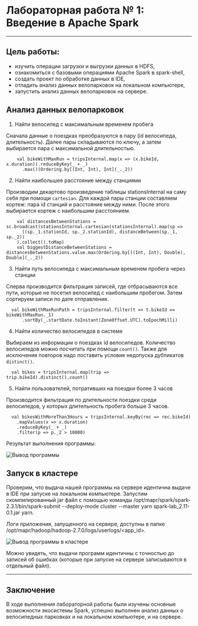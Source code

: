 # Лабораторная работа № 1: Введение в Apache Spark
***

## Цель работы:
* изучить операции загрузки и выгрузки данных в HDFS,
* ознакомиться с базовыми операциями Apache Spark в spark-shell,
* создать проект по обработке данных в IDE,
* отладить анализ данных велопарковок на локальном компьютере,
* запустить анализ данных велопарковок на сервере.


## Анализ данных велопарковок

1. Найти велосипед с максимальным временем пробега

Сначала данные о поездках преобразуются в пару (id велосипеда, длительность).
Далее пары складываются по ключу, а затем выбирается пара с максимальной длительностью.

```
    val bikeWithMaxRun = tripsInternal.map(x => (x.bikeId, x.duration)).reduceByKey(_ + _)
      .max()(Ordering.by[(Int, Int), Int](_._2))
```

2. Найти наибольшее расстояние между станциями

Производим декартово произведение таблицы stationsInternal на саму себя при помощи ```cartesian```. Для каждой пары станции составляем кортеж: пара id станций и расстояние между ними. После этого выбирается кортеж с наибольшим расстоянием.

```
    val distancesBetweenStations = sc.broadcast(stationsInternal.cartesian(stationsInternal).map(sp =>
      ((sp._1.stationId, sp._2.stationId), distanceBetween(sp._1, sp._2))
    ).collect().toMap)
    val biggestDistanceBetweenStations = distancesBetweenStations.value.max(Ordering.by[((Int, Int), Double), Double](_._2))
```

3. Найти путь велосипеда с максимальным временем пробега через станции

Сперва производится фильтрация записей, где отбрасываются все пути, которые не посетил велосипед с наибольшим пробегом.
Затем сортируем записи по дате отправления.

```
  val bikeWithMaxRunPath = tripsInternal.filter(t => t.bikeId == bikeWithMaxRun._1)
      .sortBy(_.startDate.toInstant(ZoneOffset.UTC).toEpochMilli)
```

4. Найти количество велосипедов в системе

Выбираем из информации о поездках id велосипедов. Количество велосипедов можно посчитать при помощи ```count()```. Также для исключения повторов надо поставить условие недопуска дубликатов ```distinct()```.

```
  val bikes = tripsInternal.map(trip => trip.bikeId).distinct().count()
```

5. Найти пользователей, потративших на поездки более 3 часов

Производится фильтрация по длительности поездки среди велосипедов, у которых длительность пробега больше 3 часов.

```
  val bikesWithMoreThan3Hours = tripsInternal.keyBy(rec => rec.bikeId)
    .mapValues(x => x.duration)
    .reduceByKey(_ + _)
    .filter(p => p._2 > 10800)
```

Результат выполнения программы:

![Вывод программы](https://github.com/DimaScientist/Сщву/task5.png)

## Запуск в кластере

Проверим, что выдача нашей программы на сервере идентична выдаче в IDE при запуске на локальном компьютере. Запустим скомпилированный jar файл с помощью команды /opt/mapr/spark/spark-2.3.1/bin/spark-submit --deploy-mode cluster --master yarn spark-lab_2.11-0.1.jar yarn.

Логи приложения, запущенного на сервере, доступны в папке /opt/mapr/hadoop/hadoop-2.7.0/logs/userlogs/<app_id>.

![Вывод программы в кластере](https://github.com/Сщву/task5.png)

Можно увидеть, что выдачи программ идентичны с точностью до записей об ошибках (которые при запуске на сервере записываются в отдельный файл).

***

## Заключение

В ходе выполнения лабораторной работы были изучены основные возможности экосистемы Spark, успешно выполнен анализ данных о велосипедных парковках и на локальном компьютере, и на сервере.